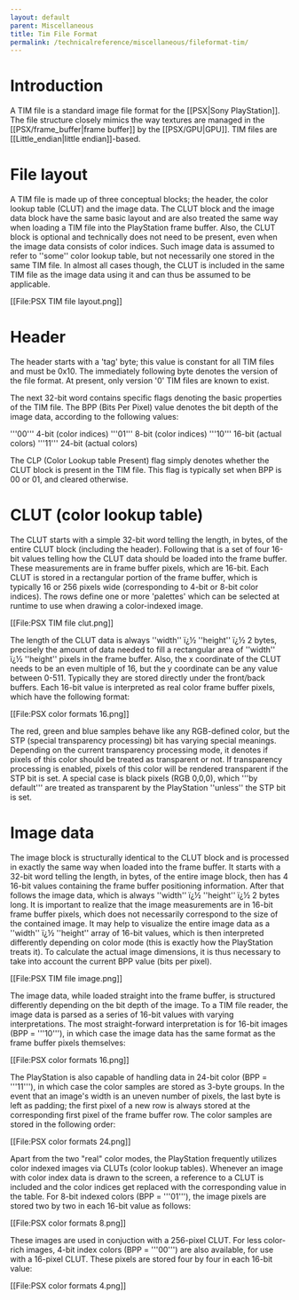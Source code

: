 ```yaml
---
layout: default
parent: Miscellaneous
title: Tim File Format
permalink: /technicalreference/miscellaneous/fileformat-tim/
---
```


# Introduction

A TIM file is a standard image file format for the [[PSX|Sony PlayStation]]. The file structure closely mimics the way textures are managed in the [[PSX/frame_buffer|frame buffer]] by the [[PSX/GPU|GPU]]. TIM files are [[Little_endian|little endian]]-based.

# File layout

A TIM file is made up of three conceptual blocks; the header, the color lookup table (CLUT) and the image data. The CLUT block and the image data block have the same basic layout and are also treated the same way when loading a TIM file into the PlayStation frame buffer. Also, the CLUT block is optional and technically does not need to be present, even when the image data consists of color indices. Such image data is assumed to refer to ''some'' color lookup table, but not necessarily one stored in the same TIM file. In almost all cases though, the CLUT is included in the same TIM file as the image data using it and can thus be assumed to be applicable.

[[File:PSX TIM file layout.png]]

# Header

The header starts with a 'tag' byte; this value is constant for all TIM files and must be 0x10. The immediately following byte denotes the version of the file format. At present, only version '0' TIM files are known to exist.

The next 32-bit word contains specific flags denoting the basic properties of the TIM file. The BPP (Bits Per Pixel) value denotes the bit depth of the image data, according to the following values:

 '''00'''  4-bit (color indices)
 '''01'''  8-bit (color indices)
 '''10'''  16-bit (actual colors)
 '''11'''  24-bit (actual colors)

The CLP (Color Lookup table Present) flag simply denotes whether the CLUT block is present in the TIM file. This flag is typically set when BPP is 00 or 01, and cleared otherwise.

# CLUT (color lookup table)

The CLUT starts with a simple 32-bit word telling the length, in bytes, of the entire CLUT block (including the header). Following that is a set of four 16-bit values telling how the CLUT data should be loaded into the frame buffer. These measurements are in frame buffer pixels, which are 16-bit. Each CLUT is stored in a rectangular portion of the frame buffer, which is typically 16 or 256 pixels wide (corresponding to 4-bit or 8-bit color indices). The rows define one or more 'palettes' which can be selected at runtime to use when drawing a color-indexed image.

[[File:PSX TIM file clut.png]]

The length of the CLUT data is always ''width'' ï¿½ ''height'' ï¿½ 2 bytes, precisely the amount of data needed to fill a rectangular area of ''width'' ï¿½ ''height'' pixels in the frame buffer. Also, the x coordinate of the CLUT needs to be an even multiple of 16, but the y coordinate can be any value between 0-511. Typically they are stored directly under the front/back buffers. Each 16-bit value is interpreted as real color frame buffer pixels, which have the following format:

[[File:PSX color formats 16.png]]

The red, green and blue samples behave like any RGB-defined color, but the STP (special transparency processing) bit has varying special meanings. Depending on the current transparency processing mode, it denotes if pixels of this color should be treated as transparent or not. If transparency processing is enabled, pixels of this color will be rendered transparent if the STP bit is set. A special case is black pixels (RGB 0,0,0), which '''by default''' are treated as transparent by the PlayStation ''unless'' the STP bit is set.

# Image data

The image block is structurally identical to the CLUT block and is processed in exactly the same way when loaded into the frame buffer. It starts with a 32-bit word telling the length, in bytes, of the entire image block, then has 4 16-bit values containing the frame buffer positioning information. After that follows the image data, which is always ''width'' ï¿½ ''height'' ï¿½ 2 bytes long. It is important to realize that the image measurements are in 16-bit frame buffer pixels, which does not necessarily correspond to the size of the contained image. It may help to visualize the entire image data as a ''width'' ï¿½ ''height'' array of 16-bit values, which is then interpreted differently depending on color mode (this is exactly how the PlayStation treats it). To calculate the actual image dimensions, it is thus necessary to take into account the current BPP value (bits per pixel).

[[File:PSX TIM file image.png]]

The image data, while loaded straight into the frame buffer, is structured differently depending on the bit depth of the image. To a TIM file reader, the image data is parsed as a series of 16-bit values with varying interpretations. The most straight-forward interpretation is for 16-bit images (BPP = '''10'''), in which case the image data has the same format as the frame buffer pixels themselves:

[[File:PSX color formats 16.png]]

The PlayStation is also capable of handling data in 24-bit color (BPP = '''11'''), in which case the color samples are stored as 3-byte groups. In the event that an image's width is an uneven number of pixels, the last byte is left as padding; the first pixel of a new row is always stored at the corresponding first pixel of the frame buffer row. The color samples are stored in the following order:

[[File:PSX color formats 24.png]]

Apart from the two "real" color modes, the PlayStation frequently utilizes color indexed images via CLUTs (color lookup tables). Whenever an image with color index data is drawn to the screen, a reference to a CLUT is included and the color indices get replaced with the corresponding value in the table. For 8-bit indexed colors (BPP = '''01'''), the image pixels are stored two by two in each 16-bit value as follows:

[[File:PSX color formats 8.png]]

These images are used in conjuction with a 256-pixel CLUT. For less color-rich images, 4-bit index colors (BPP = '''00''') are also available, for use with a 16-pixel CLUT. These pixels are stored four by four in each 16-bit value:

[[File:PSX color formats 4.png]]
